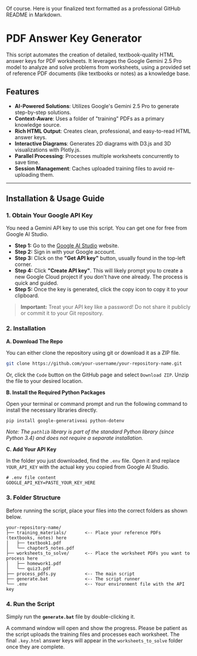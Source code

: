 Of course. Here is your finalized text formatted as a professional GitHub README in Markdown.

# PDF Answer Key Generator

This script automates the creation of detailed, textbook-quality HTML answer keys for PDF worksheets. It leverages the Google Gemini 2.5 Pro model to analyze and solve problems from worksheets, using a provided set of reference PDF documents (like textbooks or notes) as a knowledge base.

## Features

*   **AI-Powered Solutions**: Utilizes Google's Gemini 2.5 Pro to generate step-by-step solutions.
*   **Context-Aware**: Uses a folder of "training" PDFs as a primary knowledge source.
*   **Rich HTML Output**: Creates clean, professional, and easy-to-read HTML answer keys.
*   **Interactive Diagrams**: Generates 2D diagrams with D3.js and 3D visualizations with Plotly.js.
*   **Parallel Processing**: Processes multiple worksheets concurrently to save time.
*   **Session Management**: Caches uploaded training files to avoid re-uploading them.

---

## Installation & Usage Guide

### 1. Obtain Your Google API Key
You need a Gemini API key to use this script. You can get one for free from Google AI Studio.

*   **Step 1:** Go to the [Google AI Studio](https://aistudio.google.com/) website.
*   **Step 2:** Sign in with your Google account.
*   **Step 3:** Click on the **"Get API key"** button, usually found in the top-left corner.
*   **Step 4:** Click **"Create API key"**. This will likely prompt you to create a new Google Cloud project if you don't have one already. The process is quick and guided.
*   **Step 5:** Once the key is generated, click the copy icon to copy it to your clipboard.

> **Important:** Treat your API key like a password! Do not share it publicly or commit it to your Git repository.

### 2. Installation
**A. Download The Repo**

You can either clone the repository using git or download it as a ZIP file.
```bash
git clone https://github.com/your-username/your-repository-name.git
```
Or, click the `Code` button on the GitHub page and select `Download ZIP`. Unzip the file to your desired location.

**B. Install the Required Python Packages**

Open your terminal or command prompt and run the following command to install the necessary libraries directly.
```bash
pip install google-generativeai python-dotenv
```
*Note: The `pathlib` library is part of the standard Python library (since Python 3.4) and does not require a separate installation.*

**C. Add Your API Key**

In the folder you just downloaded, find the `.env` file. Open it and replace `YOUR_API_KEY` with the actual key you copied from Google AI Studio.

```
# .env file content
GOOGLE_API_KEY=PASTE_YOUR_KEY_HERE
```

### 3. Folder Structure
Before running the script, place your files into the correct folders as shown below.

```
your-repository-name/
├── training_materials/       <-- Place your reference PDFs (textbooks, notes) here
│   ├── textbook1.pdf
│   └── chapter5_notes.pdf
├── worksheets_to_solve/      <-- Place the worksheet PDFs you want to process here
│   ├── homework1.pdf
│   └── quiz3.pdf
├── process_pdfs.py           <-- The main script
├── generate.bat              <-- The script runner
└── .env                      <-- Your environment file with the API key
```

### 4. Run the Script
Simply run the **`generate.bat`** file by double-clicking it.

A command window will open and show the progress. Please be patient as the script uploads the training files and processes each worksheet. The final `.key.html` answer keys will appear in the `worksheets_to_solve` folder once they are complete.
